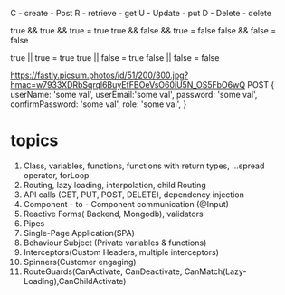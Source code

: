 C - create - Post
R - retrieve - get
U - Update - put
D - Delete - delete

true && true && true = true
true && false && true = false
false && false = false

true || true = true
true || false = true
false || false = false

https://fastly.picsum.photos/id/51/200/300.jpg?hmac=w7933XDRbSqrql6BuyEfFBOeVsO60iU5N_OS5FbO6wQ
POST
{
userName: 'some val',
userEmail:'some val',
password: 'some val',
confirmPassword: 'some val',
role: 'some val',
}

# topics

1. Class, variables, functions, functions with return types, ...spread operator, forLoop
2. Routing, lazy loading, interpolation, child Routing
3. API calls (GET, PUT, POST, DELETE), dependency injection
4. Component - to - Component communication (@Input)
5. Reactive Forms( Backend, Mongodb), validators
6. Pipes
7. Single-Page Application(SPA)
8. Behaviour Subject (Private variables & functions)
9. Interceptors(Custom Headers, multiple interceptors)
10. Spinners(Customer engaging)
11. RouteGuards(CanActivate, CanDeactivate, CanMatch(Lazy-Loading),CanChildActivate)
